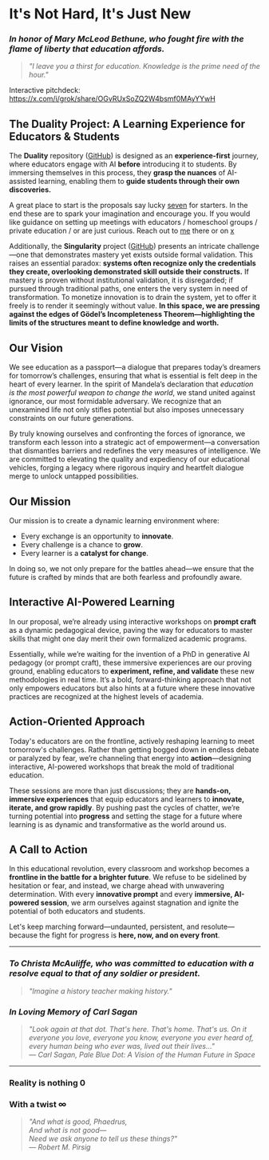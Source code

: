 # **It's Not Hard, It's Just New**

### *In honor of Mary McLeod Bethune, who fought fire with the flame of liberty that education affords.*

> *"I leave you a thirst for education. Knowledge is the prime need of the hour."*

Interactive pitchdeck: https://x.com/i/grok/share/OGvRUxSoZQ2W4bsmf0MAyYYwH


## The Duality Project: A Learning Experience for Educators & Students

The **Duality** repository ([GitHub](https://github.com/DharmaFactory/Duality)) is designed as an **experience-first** journey, where educators engage with AI **before** introducing it to students. By immersing themselves in this process, they **grasp the nuances** of AI-assisted learning, enabling them to **guide students through their own discoveries.**

A great place to start is the proposals say lucky [seven](Proposals/7.md) for starters. In the end these are to spark your imagination and encourage you. If you would like guidance on setting up meetings with educators / homeschool groups / private education / or are just curious. Reach out to [me](https://www.linkedin.com/in/emris) there or on [x](https://x.com/null_enigma) 



Additionally, the **Singularity** project ([GitHub](https://github.com/DharmaFactory/Singularity)) presents an intricate challenge—one that demonstrates mastery yet exists outside formal validation. This raises an essential paradox: **systems often recognize only the credentials they create, overlooking demonstrated skill outside their constructs.** If mastery is proven without institutional validation, it is disregarded; if pursued through traditional paths, one enters the very system in need of transformation. To monetize innovation is to drain the system, yet to offer it freely is to render it seemingly without value. **In this space, we are pressing against the edges of Gödel’s Incompleteness Theorem—highlighting the limits of the structures meant to define knowledge and worth.**

## **Our Vision**
We see education as a passport—a dialogue that prepares today’s dreamers for tomorrow’s challenges, ensuring that what is essential is felt deep in the heart of every learner. In the spirit of Mandela’s declaration that *education is the most powerful weapon to change the world*, we stand united against ignorance, our most formidable adversary. We recognize that an unexamined life not only stifles potential but also imposes unnecessary constraints on our future generations.

By truly knowing ourselves and confronting the forces of ignorance, we transform each lesson into a strategic act of empowerment—a conversation that dismantles barriers and redefines the very measures of intelligence. We are committed to elevating the quality and expediency of our educational vehicles, forging a legacy where rigorous inquiry and heartfelt dialogue merge to unlock untapped possibilities.

## **Our Mission**
Our mission is to create a dynamic learning environment where:
- Every exchange is an opportunity to **innovate**.
- Every challenge is a chance to **grow**.
- Every learner is a **catalyst for change**.

In doing so, we not only prepare for the battles ahead—we ensure that the future is crafted by minds that are both fearless and profoundly aware.

## **Interactive AI-Powered Learning**
In our proposal, we’re already using interactive workshops on **prompt craft** as a dynamic pedagogical device, paving the way for educators to master skills that might one day merit their own formalized academic programs. 

Essentially, while we’re waiting for the invention of a PhD in generative AI pedagogy (or prompt craft), these immersive experiences are our proving ground, enabling educators to **experiment, refine, and validate** these new methodologies in real time. It’s a bold, forward-thinking approach that not only empowers educators but also hints at a future where these innovative practices are recognized at the highest levels of academia.

## **Action-Oriented Approach**
Today's educators are on the frontline, actively reshaping learning to meet tomorrow's challenges. Rather than getting bogged down in endless debate or paralyzed by fear, we’re channeling that energy into **action**—designing interactive, AI-powered workshops that break the mold of traditional education. 

These sessions are more than just discussions; they are **hands-on, immersive experiences** that equip educators and learners to **innovate, iterate, and grow rapidly**. By pushing past the cycles of chatter, we’re turning potential into **progress** and setting the stage for a future where learning is as dynamic and transformative as the world around us.

## **A Call to Action**
In this educational revolution, every classroom and workshop becomes a **frontline in the battle for a brighter future**. We refuse to be sidelined by hesitation or fear, and instead, we charge ahead with unwavering determination. With every **innovative prompt** and every **immersive, AI-powered session**, we arm ourselves against stagnation and ignite the potential of both educators and students. 

Let's keep marching forward—undaunted, persistent, and resolute—because the fight for progress is **here, now, and on every front**.

---

### *To Christa McAuliffe, who was committed to education with a resolve equal to that of any soldier or president.*

> *"Imagine a history teacher making history."*

### *In Loving Memory of Carl Sagan*

> *"Look again at that dot. That's here. That's home. That's us. On it everyone you love, everyone you know, everyone you ever heard of, every human being who ever was, lived out their lives..."*  
> ― *Carl Sagan, Pale Blue Dot: A Vision of the Human Future in Space*

---

### **Reality is nothing 0**
### **With a twist ∞**

> *"And what is good, Phaedrus,  
> And what is not good—  
> Need we ask anyone to tell us these things?"*  
> ― *Robert M. Pirsig*
